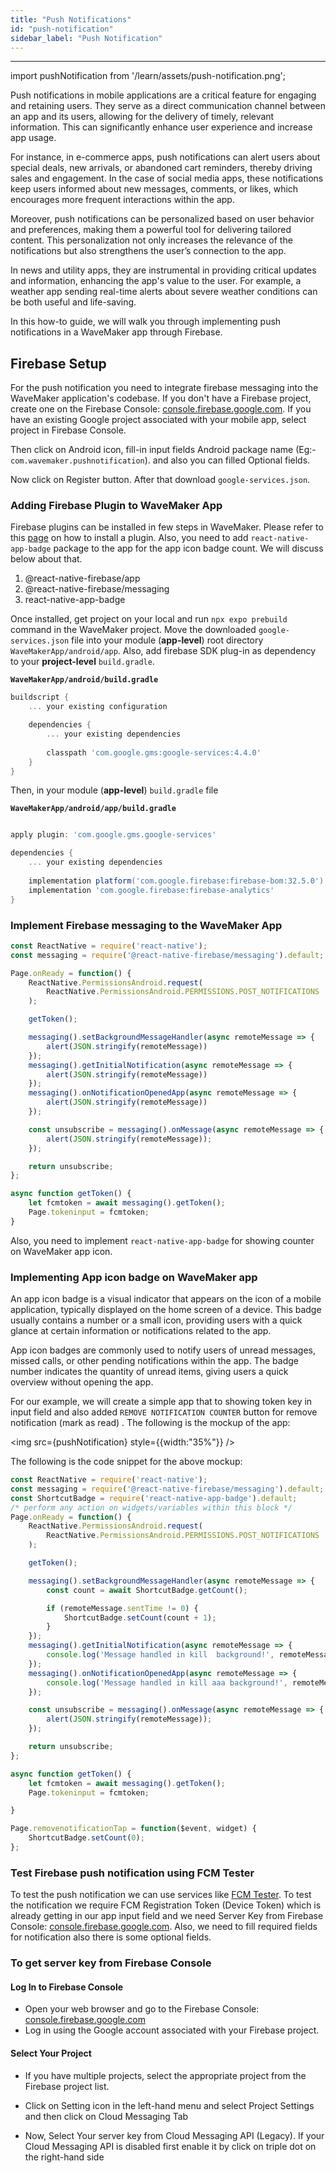 ```yaml
---
title: "Push Notifications"
id: "push-notification"
sidebar_label: "Push Notification"
---
```

---
import pushNotification from '/learn/assets/push-notification.png';

Push notifications in mobile applications are a critical feature for engaging and retaining users. 
They serve as a direct communication channel between an app and its users, allowing for the delivery of timely, relevant
information. This can significantly enhance user experience and increase app usage.

For instance, in e-commerce apps, push notifications can alert users about special deals, new arrivals, or abandoned 
cart reminders, thereby driving sales and engagement. In the case of social media apps, these notifications keep users 
informed about new messages, comments, or likes, which encourages more frequent interactions within the app.

Moreover, push notifications can be personalized based on user behavior and preferences, making them a powerful tool for
delivering tailored content. This personalization not only increases the relevance of the notifications but also 
strengthens the user’s connection to the app.

In news and utility apps, they are instrumental in providing critical updates and information, enhancing the app's value
to the user. For example, a weather app sending real-time alerts about severe weather conditions can be both useful and 
life-saving.

In this how-to guide, we will walk you through implementing push notifications in a WaveMaker app through Firebase.


## Firebase Setup

For the push notification you need to integrate firebase messaging into the  WaveMaker application's codebase. If you 
don't have a Firebase project, create one on the Firebase Console: 
[console.firebase.google.com](https://console.firebase.google.com/).
If you have an existing Google project associated with your mobile app, select project in Firebase Console.

Then click on Android icon, fill-in input fields Android package name (Eg:- `com.wavemaker.pushnotification`). and also you can filled Optional fields.

Now click on Register button. After that download `google-services.json`. 


### Adding Firebase Plugin to WaveMaker App

Firebase plugins can be installed in few steps in WaveMaker. Please refer to this [page](https://docs.wavemaker.com/learn/react-native/third-party-expo-plugins#expo)
on how to install a plugin. Also, you need to add `react-native-app-badge` package to the app for the app icon badge count. We will discuss below about that.

1. @react-native-firebase/app
2. @react-native-firebase/messaging
3. react-native-app-badge

Once installed, get project on your local and run `npx expo prebuild` command in the WaveMaker project.
Move the downloaded `google-services.json` file into your module (**app-level**) root directory `WaveMakerApp/android/app`.
Also, add firebase SDK plug-in as dependency to your **project-level** `build.gradle`.

**`WaveMakerApp/android/build.gradle`**
```gradle
buildscript {
    ... your existing configuration 

    dependencies {
        ... your existing dependencies 
        
        classpath 'com.google.gms:google-services:4.4.0'
    }
}
```

Then, in your module (**app-level**) `build.gradle` file

**`WaveMakerApp/android/app/build.gradle`**
```gradle

apply plugin: 'com.google.gms.google-services'

dependencies {
    ... your existing dependencies 
    
    implementation platform('com.google.firebase:firebase-bom:32.5.0')
    implementation 'com.google.firebase:firebase-analytics'
}
```


### Implement Firebase messaging to the WaveMaker App

```javascript
const ReactNative = require('react-native');
const messaging = require('@react-native-firebase/messaging').default;

Page.onReady = function() {
    ReactNative.PermissionsAndroid.request(
        ReactNative.PermissionsAndroid.PERMISSIONS.POST_NOTIFICATIONS
    );

    getToken();

    messaging().setBackgroundMessageHandler(async remoteMessage => {
        alert(JSON.stringify(remoteMessage))
    });
    messaging().getInitialNotification(async remoteMessage => {
        alert(JSON.stringify(remoteMessage))
    });
    messaging().onNotificationOpenedApp(async remoteMessage => {
        alert(JSON.stringify(remoteMessage))
    });

    const unsubscribe = messaging().onMessage(async remoteMessage => {
        alert(JSON.stringify(remoteMessage));
    });

    return unsubscribe;
};

async function getToken() {
    let fcmtoken = await messaging().getToken();
    Page.tokeninput = fcmtoken;
}
```

Also, you need to implement `react-native-app-badge` for showing counter on WaveMaker app icon.

### Implementing App icon badge on WaveMaker app

An app icon badge is a visual indicator that appears on the icon of a mobile application, typically displayed on the home screen of a device. This badge usually contains a number or a small icon, providing users with a quick glance at certain information or notifications related to the app. 

App icon badges are commonly used to notify users of unread messages, missed calls, or other pending notifications within the app. The badge number indicates the quantity of unread items, giving users a quick overview without opening the app.

For our example, we will create a simple app that to showing token key in input field and also added `REMOVE NOTIFICATION COUNTER` button for remove notification (mark as read) . The following is the mockup of the app:

<img src={pushNotification} style={{width:"35%"}} />

The following is the code snippet for the above mockup:

```javascript
const ReactNative = require('react-native');
const messaging = require('@react-native-firebase/messaging').default;
const ShortcutBadge = require('react-native-app-badge').default;
/* perform any action on widgets/variables within this block */
Page.onReady = function() {
    ReactNative.PermissionsAndroid.request(
        ReactNative.PermissionsAndroid.PERMISSIONS.POST_NOTIFICATIONS
    );

    getToken();

    messaging().setBackgroundMessageHandler(async remoteMessage => {
        const count = await ShortcutBadge.getCount();

        if (remoteMessage.sentTime != 0) {
            ShortcutBadge.setCount(count + 1);
        }
    });
    messaging().getInitialNotification(async remoteMessage => {
        console.log('Message handled in kill  background!', remoteMessage);
    });
    messaging().onNotificationOpenedApp(async remoteMessage => {
        console.log('Message handled in kill aaa background!', remoteMessage);
    });

    const unsubscribe = messaging().onMessage(async remoteMessage => {
        alert(JSON.stringify(remoteMessage));
    });

    return unsubscribe;
};

async function getToken() {
    let fcmtoken = await messaging().getToken();
    Page.tokeninput = fcmtoken;

}

Page.removenotificationTap = function($event, widget) {
    ShortcutBadge.setCount(0);
};
```


### Test Firebase push notification using FCM Tester

To test the push notification we can use services like [FCM Tester](https://testfcm.com/). To test the notification  we 
require FCM Registration Token (Device Token) which is already getting in our app input field and we need Server Key 
from Firebase Console: [console.firebase.google.com](https://console.firebase.google.com/). Also, we need to fill required fields for notification also there is some optional fields.

### To get server key from Firebase Console

#### Log In to Firebase Console
- Open your web browser and go to the Firebase Console: [console.firebase.google.com](https://console.firebase.google.com/)
- Log in using the Google account associated with your Firebase project.

#### Select Your Project
- If you have multiple projects, select the appropriate project from the Firebase project list.
- Click on Setting icon in the left-hand menu and select Project Settings and then click on Cloud Messaging Tab

- Now, Select Your server key from Cloud Messaging API (Legacy). If your Cloud Messaging API is disabled first enable it by click on triple dot on the right-hand side

